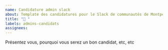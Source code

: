 ```yaml
---
name: Candidature admin slack 
about: Template des candidatures pour le Slack de communautés de Montpellier  
title: "👤 "
labels: admins-candidats
assignees: 
---
```


Présentez vous, pourquoi vous serez un bon candidat, etc, etc
